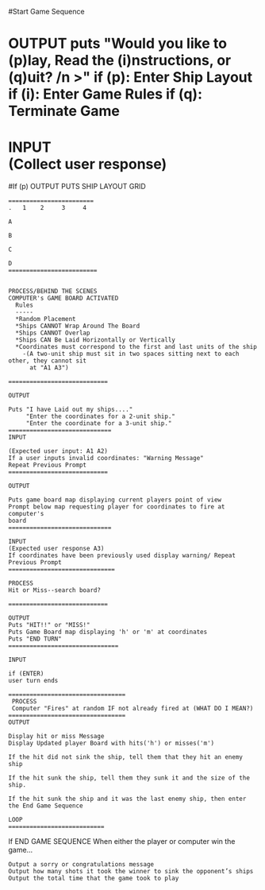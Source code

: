 #Start Game Sequence

  OUTPUT
  puts "Would you like to (p)lay, Read the (i)nstructions, or (q)uit? /n >"
    if (p): Enter Ship Layout
    if (i): Enter Game Rules
    if (q): Terminate Game
  ==========================
  INPUT  
  (Collect user response)
  ==========================
#If (p)
  OUTPUT
  PUTS SHIP LAYOUT GRID

    ========================
    .   1    2     3     4

    A

    B

    C

    D
    =========================


    PROCESS/BEHIND THE SCENES
    COMPUTER's GAME BOARD ACTIVATED
      Rules
      -----
      *Random Placement
      *Ships CANNOT Wrap Around The Board
      *Ships CANNOT Overlap
      *Ships CAN Be Laid Horizontally or Vertically
      *Coordinates must correspond to the first and last units of the ship
        -(A two-unit ship must sit in two spaces sitting next to each other, they cannot sit
          at "A1 A3")

    ============================

    OUTPUT

    Puts "I have Laid out my ships...."
         "Enter the coordinates for a 2-unit ship."
         "Enter the coordinate for a 3-unit ship."
    =============================
    INPUT

    (Expected user input: A1 A2)
    If a user inputs invalid coordinates: "Warning Message"
    Repeat Previous Prompt
    ============================

    OUTPUT

    Puts game board map displaying current players point of view
    Prompt below map requesting player for coordinates to fire at computer's
    board
    =============================

    INPUT
    (Expected user response A3)
    If coordinates have been previously used display warning/ Repeat Previous Prompt
    ==============================

    PROCESS
    Hit or Miss--search board?

    ============================

    OUTPUT
    Puts "HIT!!" or "MISS!"
    Puts Game Board map displaying 'h' or 'm' at coordinates
    Puts "END TURN"
    ===============================

    INPUT

    if (ENTER)
    user turn ends

    =================================
     PROCESS
     Computer "Fires" at random IF not already fired at (WHAT DO I MEAN?)
    =================================
    OUTPUT

    Display hit or miss Message
    Display Updated player Board with hits('h') or misses('m')

    If the hit did not sink the ship, tell them that they hit an enemy ship

    If the hit sunk the ship, tell them they sunk it and the size of the ship.

    If the hit sunk the ship and it was the last enemy ship, then enter the End Game Sequence

    LOOP
    ===========================


If END GAME SEQUENCE
    When either the player or computer win the game…

    Output a sorry or congratulations message
    Output how many shots it took the winner to sink the opponent’s ships
    Output the total time that the game took to play
